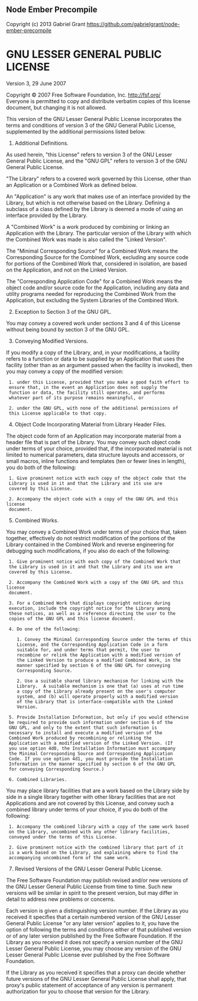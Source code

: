 Node Ember Precompile
---------------------
Copyright (c) 2013 Gabriel Grant
https://github.com/gabrielgrant/node-ember-precompile

GNU LESSER GENERAL PUBLIC LICENSE
=================================

Version 3, 29 June 2007

Copyright © 2007 Free Software Foundation, Inc. <http://fsf.org/>  
Everyone is permitted to copy and distribute verbatim copies
 of this license document, but changing it is not allowed.


  This version of the GNU Lesser General Public License incorporates
the terms and conditions of version 3 of the GNU General Public
License, supplemented by the additional permissions listed below.

  1. Additional Definitions. 

  As used herein, "this License" refers to version 3 of the GNU Lesser
General Public License, and the "GNU GPL" refers to version 3 of the GNU
General Public License.

  "The Library" refers to a covered work governed by this License,
other than an Application or a Combined Work as defined below.

  An "Application" is any work that makes use of an interface provided
by the Library, but which is not otherwise based on the Library.
Defining a subclass of a class defined by the Library is deemed a mode
of using an interface provided by the Library.

  A "Combined Work" is a work produced by combining or linking an
Application with the Library.  The particular version of the Library
with which the Combined Work was made is also called the "Linked
Version".

  The "Minimal Corresponding Source" for a Combined Work means the
Corresponding Source for the Combined Work, excluding any source code
for portions of the Combined Work that, considered in isolation, are
based on the Application, and not on the Linked Version.

  The "Corresponding Application Code" for a Combined Work means the
object code and/or source code for the Application, including any data
and utility programs needed for reproducing the Combined Work from the
Application, but excluding the System Libraries of the Combined Work.

  2. Exception to Section 3 of the GNU GPL.

  You may convey a covered work under sections 3 and 4 of this License
without being bound by section 3 of the GNU GPL.

  3. Conveying Modified Versions.

  If you modify a copy of the Library, and, in your modifications, a
facility refers to a function or data to be supplied by an Application
that uses the facility (other than as an argument passed when the
facility is invoked), then you may convey a copy of the modified
version:

     1. under this License, provided that you make a good faith effort to
     ensure that, in the event an Application does not supply the
     function or data, the facility still operates, and performs
     whatever part of its purpose remains meaningful, or

     2. under the GNU GPL, with none of the additional permissions of
     this License applicable to that copy.

  4. Object Code Incorporating Material from Library Header Files.

  The object code form of an Application may incorporate material from
a header file that is part of the Library.  You may convey such object
code under terms of your choice, provided that, if the incorporated
material is not limited to numerical parameters, data structure
layouts and accessors, or small macros, inline functions and templates
(ten or fewer lines in length), you do both of the following:

     1. Give prominent notice with each copy of the object code that the
     Library is used in it and that the Library and its use are
     covered by this License.

     2. Accompany the object code with a copy of the GNU GPL and this license
     document.

  5. Combined Works.

  You may convey a Combined Work under terms of your choice that,
taken together, effectively do not restrict modification of the
portions of the Library contained in the Combined Work and reverse
engineering for debugging such modifications, if you also do each of
the following:

     1. Give prominent notice with each copy of the Combined Work that
     the Library is used in it and that the Library and its use are
     covered by this License.

     2. Accompany the Combined Work with a copy of the GNU GPL and this license
     document.

     3. For a Combined Work that displays copyright notices during
     execution, include the copyright notice for the Library among
     these notices, as well as a reference directing the user to the
     copies of the GNU GPL and this license document.

     4. Do one of the following:

        1. Convey the Minimal Corresponding Source under the terms of this
        License, and the Corresponding Application Code in a form
        suitable for, and under terms that permit, the user to
        recombine or relink the Application with a modified version of
        the Linked Version to produce a modified Combined Work, in the
        manner specified by section 6 of the GNU GPL for conveying
        Corresponding Source.

        2. Use a suitable shared library mechanism for linking with the
        Library.  A suitable mechanism is one that (a) uses at run time
        a copy of the Library already present on the user's computer
        system, and (b) will operate properly with a modified version
        of the Library that is interface-compatible with the Linked
        Version. 

     5. Provide Installation Information, but only if you would otherwise
     be required to provide such information under section 6 of the
     GNU GPL, and only to the extent that such information is
     necessary to install and execute a modified version of the
     Combined Work produced by recombining or relinking the
     Application with a modified version of the Linked Version. (If
     you use option 4d0, the Installation Information must accompany
     the Minimal Corresponding Source and Corresponding Application
     Code. If you use option 4d1, you must provide the Installation
     Information in the manner specified by section 6 of the GNU GPL
     for conveying Corresponding Source.)

     6. Combined Libraries.

  You may place library facilities that are a work based on the
Library side by side in a single library together with other library
facilities that are not Applications and are not covered by this
License, and convey such a combined library under terms of your
choice, if you do both of the following:

     1. Accompany the combined library with a copy of the same work based
     on the Library, uncombined with any other library facilities,
     conveyed under the terms of this License.

     2. Give prominent notice with the combined library that part of it
     is a work based on the Library, and explaining where to find the
     accompanying uncombined form of the same work.

  7. Revised Versions of the GNU Lesser General Public License.

  The Free Software Foundation may publish revised and/or new versions
of the GNU Lesser General Public License from time to time. Such new
versions will be similar in spirit to the present version, but may
differ in detail to address new problems or concerns.

  Each version is given a distinguishing version number. If the
Library as you received it specifies that a certain numbered version
of the GNU Lesser General Public License "or any later version"
applies to it, you have the option of following the terms and
conditions either of that published version or of any later version
published by the Free Software Foundation. If the Library as you
received it does not specify a version number of the GNU Lesser
General Public License, you may choose any version of the GNU Lesser
General Public License ever published by the Free Software Foundation.

  If the Library as you received it specifies that a proxy can decide
whether future versions of the GNU Lesser General Public License shall
apply, that proxy's public statement of acceptance of any version is
permanent authorization for you to choose that version for the
Library.
